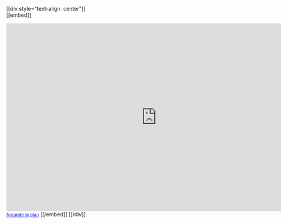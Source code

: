 [[div style="text-align: center"]]  
[[embed]]  
<iframe width="800" height="500" frameborder="0" scrolling="no" marginheight="0" marginwidth="0" src="http://maps.google.com/maps/ms?ie=UTF8&amp;hl=fr&amp;msa=0&amp;t=k&amp;msid=116353224238130964544.00045ae5217ed1b70be02&amp;s=AARTsJpyiMwNpD2yuc9Umg2XsgDGheeEGQ&amp;ll=43.197167,1.611557&amp;spn=0.30034,0.549316&amp;z=11&amp;output=embed"></iframe><br /><small><a href="http://maps.google.com/maps/ms?ie=UTF8&amp;hl=fr&amp;msa=0&amp;t=k&amp;msid=116353224238130964544.00045ae5217ed1b70be02&amp;ll=43.197167,1.611557&amp;spn=0.30034,0.549316&amp;z=11&amp;source=embed" style="color:#0000FF;text-align:left">Agrandir le plan</a></small>  
[[/embed]]  
[[/div]]  
